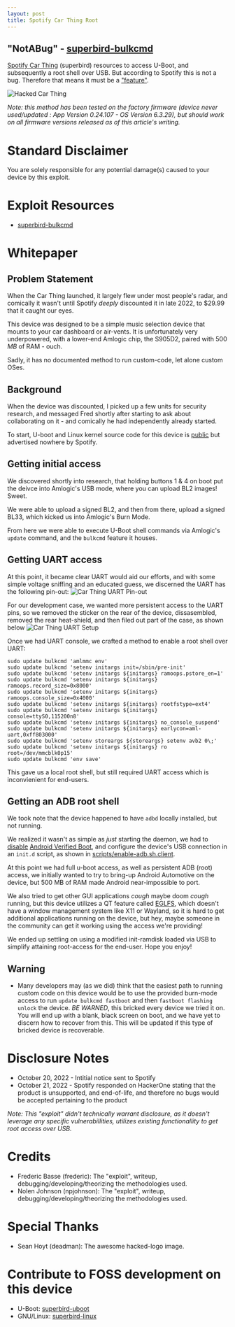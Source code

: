 ```yaml
---
layout: post
title: Spotify Car Thing Root
---
```


## "NotABug" - [superbird-bulkcmd](https://github.com/oddsolutions/superbird-bulkcmd)

[Spotify Car Thing](https://carthing.spotify.com/) (superbird) resources to access U-Boot, and subsequently a root shell over USB. But according to Spotify this is not a bug. Therefore that means it must be a ["feature"](https://miro.medium.com/max/1200/1*KDfUqn6c66axcbsTPPWSpQ.jpeg).

![Hacked Car Thing](https://i.imgur.com/VRjOR5v.jpg)

*Note: this method has been tested on the factory firmware (device never used/updated : App Version 0.24.107 - OS Version 6.3.29), but should work on all firmware versions released as of this article's writing.*

# Standard Disclaimer
You are solely responsible for any potential damage(s) caused to your device by this exploit.

# Exploit Resources
* [superbird-bulkcmd](https://github.com/oddsolutions/superbird-bulkcmd)

# Whitepaper

## Problem Statement
When the Car Thing launched, it largely flew under most people's radar, and comically it wasn't until Spotify _deeply_ discounted it in late 2022, to $29.99 that it caught our eyes.

This device was designed to be a simple music selection device that mounts to your car dashboard or air-vents. It is unfortunately very underpowered, with a lower-end Amlogic chip, the S905D2, paired with 500 _MB_ of RAM - ouch.

Sadly, it has no documented method to run custom-code, let alone custom OSes.

## Background

When the device was discounted, I picked up a few units for security research, and messaged Fred shortly after starting to ask about collaborating on it - and comically he had independently already started.

To start, U-boot and Linux kernel source code for this device is [public](https://github.com/spsgsb/) but advertised nowhere by Spotify.

## Getting initial access
We discovered shortly into research, that holding buttons 1 & 4 on boot put the deivce into Amlogic's USB mode, where you can upload BL2 images! Sweet.

We were able to upload a signed BL2, and then from there, upload a signed BL33, which kicked us into Amlogic's Burn Mode.

From here we were able to execute U-Boot shell commands via Amlogic's `update` command, and the `bulkcmd` feature it houses.

## Getting UART access
At this point, it became clear UART would aid our efforts, and with some simple voltage sniffing and an educated guess, we discerned the UART has the following pin-out:
![Car Thing UART Pin-out](https://i.imgur.com/LpP9VgB.jpg)

For our development case, we wanted more persistent access to the UART pins, so we removed the sticker on the rear of the device, dissasembled, removed the rear heat-shield, and then filed out part of the case, as shown below
![Car Thing UART Setup](https://i.imgur.com/vpUnuvx.jpg)

Once we had UART console, we crafted a method to enable a root shell over UART:
```
sudo update bulkcmd 'amlmmc env'
sudo update bulkcmd 'setenv initargs init=/sbin/pre-init'
sudo update bulkcmd 'setenv initargs ${initargs} ramoops.pstore_en=1'
sudo update bulkcmd 'setenv initargs ${initargs} ramoops.record_size=0x8000'
sudo update bulkcmd 'setenv initargs ${initargs} ramoops.console_size=0x4000'
sudo update bulkcmd 'setenv initargs ${initargs} rootfstype=ext4'
sudo update bulkcmd 'setenv initargs ${initargs} console=ttyS0,115200n8'
sudo update bulkcmd 'setenv initargs ${initargs} no_console_suspend'
sudo update bulkcmd 'setenv initargs ${initargs} earlycon=aml-uart,0xff803000'
sudo update bulkcmd 'setenv storeargs ${storeargs} setenv avb2 0\;'
sudo update bulkcmd 'setenv initargs ${initargs} ro root=/dev/mmcblk0p15'
sudo update bulkcmd 'env save'
```

This gave us a local root shell, but still required UART access which is inconvienient for end-users.

## Getting an ADB root shell
We took note that the device happened to have `adbd` locally installed, but not running.

We realized it wasn't as simple as _just_ starting the daemon, we had to [disable](https://github.com/oddsolutions/superbird-bulkcmd/blob/main/scripts/disable-avb2.sh) [Android Verified Boot](https://source.android.com/docs/security/features/verifiedboot), and configure the device's USB connection in an `init.d` script, as shown in [scripts/enable-adb.sh.client](https://github.com/oddsolutions/superbird-bulkcmd/blob/main/scripts/enable-adb.sh.client).

At this point we had full u-boot access, as well as persistent ADB (root) access, we initially wanted to try to bring-up Android Automotive on the device, but 500 MB of RAM made Android near-impossible to port.

We also tried to get other GUI applications _cough_ maybe doom _cough_ running, but this device utilizes a QT feature called [EGLFS](https://doc.qt.io/qt-6/embedded-linux.html), which doesn't have a window management system like X11 or Wayland, so it is hard to get additional applications running on the device, but hey, maybe someone in the community can get it working using the access we're providing!

We ended up settling on using a modified init-ramdisk loaded via USB to simplify attaining root-access for the end-user. Hope you enjoy!

## Warning
- Many developers may (as we did) think that the easiest path to running custom code on this device would be to use the provided burn-mode access to run `update bulkcmd fastboot` and then `fastboot flashing unlock` the device. *BE WARNED*, this bricked every device we tried it on. You will end up with a blank, black screen on boot, and we have yet to discern how to recover from this. This will be updated if this type of bricked device is recoverable.

# Disclosure Notes
- October 20, 2022 - Intitial notice sent to Spotify
- October 21, 2022 - Spotify responded on HackerOne stating that the product is unsupported, and end-of-life, and therefore no bugs would be accepted pertaining to the product

*Note: This "exploit" didn't technically warrant disclosure, as it doesn't leverage any specific vulnerabillities, utilizes existing functionallity to get root access over USB.*

# Credits
- Frederic Basse (frederic): The "exploit", writeup, debugging/developing/theorizing the methodologies used.
- Nolen Johnson (npjohnson): The "exploit", writeup, debugging/developing/theorizing the methodologies used.

# Special Thanks
- Sean Hoyt (deadman): The awesome hacked-logo image.

# Contribute to FOSS development on this device
- U-Boot: [superbird-uboot](https://github.com/spsgsb/uboot/tree/buildroot-openlinux-201904-g12a)
- GNU/Linux: [superbird-linux](https://github.com/spsgsb/kernel-common)
